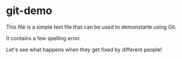 # git-demo

This file is a simple text file that can be used to demonstarte using Git.

It contains a few spelling error.

Let's see what happens when they get fixed by different people!

